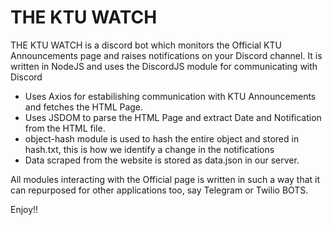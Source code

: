 # THE KTU WATCH

THE KTU WATCH is a discord bot which monitors the Official KTU Announcements page and raises notifications on your Discord channel.
It is written in NodeJS and uses the DiscordJS module for communicating with Discord

- Uses Axios for estabilishing communication with KTU Announcements and fetches the HTML Page.
- Uses JSDOM to parse the HTML Page and extract Date and Notification from the HTML file.
- object-hash module is used to hash the entire object and stored in hash.txt, this is how we identify a change in the notifications
- Data scraped from the website is stored as data.json in our server.

All modules interacting with the Official page is written in such a way that it can repurposed for other applications too, say Telegram or Twilio BOTS.

Enjoy!!
